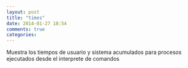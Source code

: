 ```yaml
---
layout: post
title: "times"
date: 2014-01-27 18:54
comments: true
categories: 
---
```

Muestra los tiempos de usuario y sistema acumulados para procesos ejecutados desde el interprete de comandos

